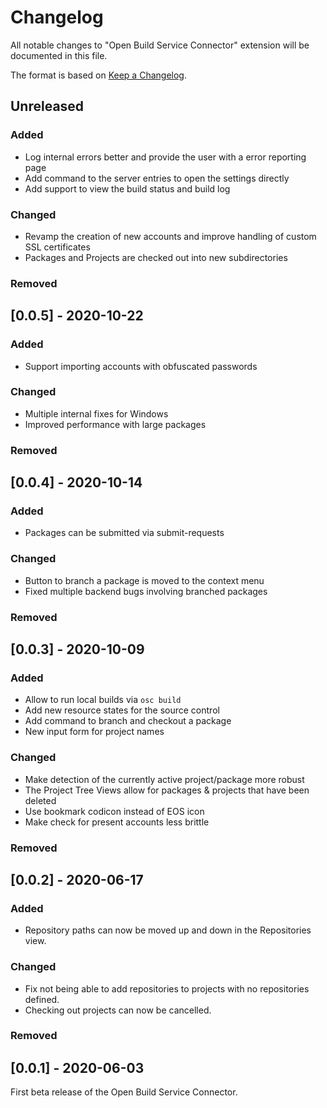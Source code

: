 # Changelog

All notable changes to "Open Build Service Connector" extension will be
documented in this file.

The format is based on [Keep a
Changelog](https://keepachangelog.com/en/1.0.0/).

## Unreleased

### Added

- Log internal errors better and provide the user with a error reporting page
- Add command to the server entries to open the settings directly
- Add support to view the build status and build log

### Changed

- Revamp the creation of new accounts and improve handling of custom SSL
  certificates
- Packages and Projects are checked out into new subdirectories

### Removed


## [0.0.5] - 2020-10-22

### Added

- Support importing accounts with obfuscated passwords

### Changed

- Multiple internal fixes for Windows
- Improved performance with large packages

### Removed

## [0.0.4] - 2020-10-14

### Added

- Packages can be submitted via submit-requests

### Changed

- Button to branch a package is moved to the context menu
- Fixed multiple backend bugs involving branched packages

### Removed

## [0.0.3] - 2020-10-09

### Added

- Allow to run local builds via `osc build`
- Add new resource states for the source control
- Add command to branch and checkout a package
- New input form for project names

### Changed

- Make detection of the currently active project/package more robust
- The Project Tree Views allow for packages & projects that have been deleted
- Use bookmark codicon instead of EOS icon
- Make check for present accounts less brittle

### Removed

## [0.0.2] - 2020-06-17

### Added

- Repository paths can now be moved up and down in the Repositories view.

### Changed

- Fix not being able to add repositories to projects with no repositories
  defined.
- Checking out projects can now be cancelled.

### Removed

## [0.0.1] - 2020-06-03

First beta release of the Open Build Service Connector.
